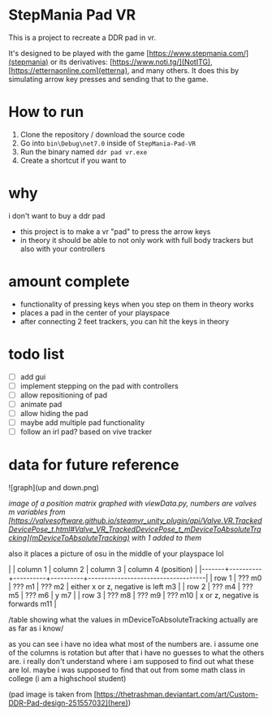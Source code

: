 # StepMania Pad VR
This is a project to recreate a DDR pad in vr.

It's designed to be played with the game [https://www.stepmania.com/](stepmania) or its derivatives: [https://www.noti.tg/](NotITG), [https://etternaonline.com](etterna), and many others. It does this by simulating arrow key presses and sending that to the game.

# How to run
1. Clone the repository / download the source code
2. Go into `bin\Debug\net7.0` inside of `StepMania-Pad-VR`
3. Run the binary named `ddr pad vr.exe`
4. Create a shortcut if you want to

# why

i don't want to buy a ddr pad

- this project is to make a vr "pad" to press the arrow keys
- in theory it should be able to not only work with full body trackers but also with your controllers

# amount complete
- functionality of pressing keys when you step on them in theory works
- places a pad in the center of your playspace
- after connecting 2 feet trackers, you can hit the keys in theory

# todo list
- [ ] add gui
- [ ] implement stepping on the pad with controllers
- [ ] allow repositioning of pad
- [ ] animate pad
- [ ] allow hiding the pad
- [ ] maybe add multiple pad functionality
- [ ] follow an irl pad? based on vive tracker

# data for future reference

![graph](up and down.png)

*image of a position matrix graphed with viewData.py, numbers are valves m variables from [https://valvesoftware.github.io/steamvr_unity_plugin/api/Valve.VR.TrackedDevicePose_t.html#Valve_VR_TrackedDevicePose_t_mDeviceToAbsoluteTracking](mDeviceToAbsoluteTracking) with 1 added to them*

also it places a picture of osu in the middle of your playspace lol

|       | column 1 | column 2 | column 3 | column 4 (position)                |
|-------+----------+----------+----------+------------------------------------|
| row 1 | ??? m0   | ??? m1   | ??? m2   | either x or z, negative is left m3 |
| row 2 | ??? m4   | ??? m5   | ??? m6   | y m7                               |
| row 3 | ??? m8   | ??? m9   | ??? m10  | x or z, negative is forwards m11   |

/table showing what the values in mDeviceToAbsoluteTracking actually are as far as i know/

as you can see i have no idea what most of the numbers are. i assume one of the columns is rotation but after that i have no guesses to what the others are. i really don't understand where i am supposed to find out what these are lol. maybe i was supposed to find that out from some math class in college (i am a highschool student)

(pad image is taken from [https://thetrashman.deviantart.com/art/Custom-DDR-Pad-design-251557032](here))

